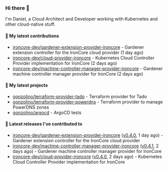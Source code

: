### Hi there 👋

I'm Daniel, a Cloud Architect and Developer working with Kubernetes and other cloud-native stuff.

#### 👷 My latest contributions

- [ironcore-dev/gardener-extension-provider-ironcore](https://github.com/ironcore-dev/gardener-extension-provider-ironcore) - Gardener extension controller for the IronCore cloud provider (1 day ago)
- [ironcore-dev/cloud-provider-ironcore](https://github.com/ironcore-dev/cloud-provider-ironcore) - Kubernetes Cloud Controller Provider implementation for IronCore (2 days ago)
- [ironcore-dev/machine-controller-manager-provider-ironcore](https://github.com/ironcore-dev/machine-controller-manager-provider-ironcore) - Gardener machine controller manager provider for IronCore (2 days ago)

#### 🌱 My latest projects

- [gonzolino/terraform-provider-tado](https://github.com/gonzolino/terraform-provider-tado) - Terraform provider for Tado
- [gonzolino/terraform-provider-powerdns](https://github.com/gonzolino/terraform-provider-powerdns) - Terraform provider to manage PowerDNS zones
- [gonzolino/argocd](https://github.com/gonzolino/argocd) - ArgoCD tests

#### 🔭 Latest releases I've contributed to

- [ironcore-dev/gardener-extension-provider-ironcore](https://github.com/ironcore-dev/gardener-extension-provider-ironcore) ([v0.4.0](https://github.com/ironcore-dev/gardener-extension-provider-ironcore/releases/tag/v0.4.0), 1 day ago) - Gardener extension controller for the IronCore cloud provider
- [ironcore-dev/machine-controller-manager-provider-ironcore](https://github.com/ironcore-dev/machine-controller-manager-provider-ironcore) ([v0.4.1](https://github.com/ironcore-dev/machine-controller-manager-provider-ironcore/releases/tag/v0.4.1), 2 days ago) - Gardener machine controller manager provider for IronCore
- [ironcore-dev/cloud-provider-ironcore](https://github.com/ironcore-dev/cloud-provider-ironcore) ([v0.4.0](https://github.com/ironcore-dev/cloud-provider-ironcore/releases/tag/v0.4.0), 2 days ago) - Kubernetes Cloud Controller Provider implementation for IronCore
